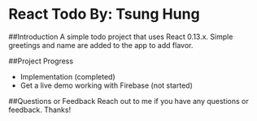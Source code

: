 React Todo
By: Tsung Hung
==========

##Introduction
A simple todo project that uses React 0.13.x. Simple greetings and name are added to the app to add flavor.

##Project Progress
- Implementation (completed)
- Get a live demo working with Firebase (not started)

##Questions or Feedback
Reach out to me if you have any questions or feedback. Thanks!
